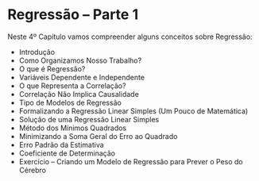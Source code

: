 # Regressão – Parte 1

Neste 4º Capítulo vamos compreender alguns conceitos sobre Regressão:

<ul>
  <li>Introdução</li>
  <li>Como Organizamos Nosso Trabalho?</li>
  <li>O que é Regressão?</li>
  <li>Variáveis Dependente e Independente</li>
  <li>O que Representa a Correlação?</li>
  <li>Correlação Não Implica Causalidade</li>
  <li>Tipo de Modelos de Regressão</li>
  <li>Formalizando a Regressão Linear Simples (Um Pouco de Matemática)</li>
  <li>Solução de uma Regressão Linear Simples</li>
  <li>Método dos Mínimos Quadrados</li>
  <li>Minimizando a Soma Geral do Erro ao Quadrado</li>
  <li>Erro Padrão da Estimativa</li>
  <li>Coeficiente de Determinação</li>
  <li>Exercício – Criando um Modelo de Regressão para Prever o Peso do Cérebro</li>
</ul>